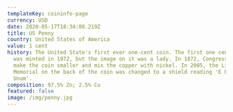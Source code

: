 ```yaml
---
templateKey: coininfo-page
currency: USD
date: 2020-05-17T18:34:08.219Z
title: US Penny
country: United States of America
value: 1 cent
history: The United State's first ever one-cent coin. The first one cent coin
  was minted in 1972, but the image on it was a lady. In 1872, Congress asked to
  make the coin smaller and mix the copper with nickel. In 2005, the Licoln
  Memorial on the back of the coin was changed to a shield reading 'E Plurbius
  Unum'.
composition: 97.5% Zn; 2.5% Cu
featured: false
image: /img/penny.jpg
---
```

